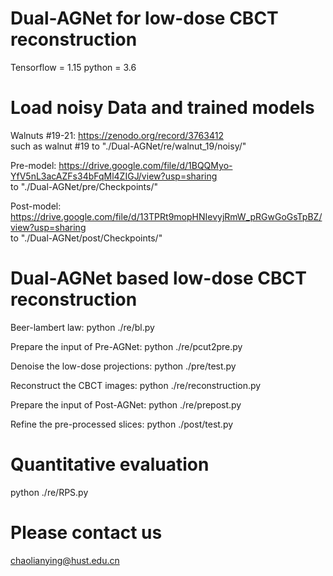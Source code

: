 # Dual-AGNet for low-dose CBCT reconstruction

Tensorflow = 1.15    python = 3.6

# Load noisy Data and trained models

Walnuts #19-21: https://zenodo.org/record/3763412      
such as walnut #19 to "./Dual-AGNet/re/walnut_19/noisy/"

Pre-model:  https://drive.google.com/file/d/1BQQMyo-YfV5nL3acAZFs34bFqMl4ZIGJ/view?usp=sharing     
to "./Dual-AGNet/pre/Checkpoints/"

Post-model: https://drive.google.com/file/d/13TPRt9mopHNIevyjRmW_pRGwGoGsTpBZ/view?usp=sharing      
to "./Dual-AGNet/post/Checkpoints/"


# Dual-AGNet based low-dose CBCT reconstruction
Beer-lambert law:  python ./re/bl.py 

Prepare the input of Pre-AGNet:  python ./re/pcut2pre.py

Denoise the low-dose projections:  python ./pre/test.py

Reconstruct the CBCT images:  python ./re/reconstruction.py

Prepare the input of Post-AGNet:  python ./re/prepost.py

Refine the pre-processed slices:  python ./post/test.py


# Quantitative evaluation
python ./re/RPS.py

# Please contact us
chaolianying@hust.edu.cn


